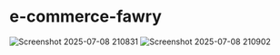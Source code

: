 # e-commerce-fawry
![Screenshot 2025-07-08 210831](https://github.com/user-attachments/assets/a75fee2b-a645-4b3c-a42b-c74853d95b02)
![Screenshot 2025-07-08 210902](https://github.com/user-attachments/assets/01ebe406-96d6-4558-8f74-bc116d7c609e)
